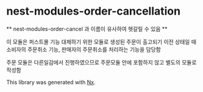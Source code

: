 # nest-modules-order-cancellation

** nest-modules-order-cancel 과 이름이 유사하여 헷갈릴 수 있음 **

이 모듈은 퍼스트몰 기능 대체하기 위한 모듈로
생성된 주문이 출고되기 이전 상태일 때 소비자의 주문취소 기능, 판매자의 주문취소를 처리하는 기능을 담당함

주문 모듈은 다른일감에서 진행하였으므로 주문모듈 안에 포함하지 않고 별도의 모듈로 작성함


This library was generated with [Nx](https://nx.dev).
